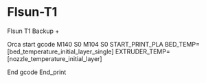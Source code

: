 # Flsun-T1
Flsun T1 Backup +


Orca start gcode
M140 S0
M104 S0
START_PRINT_PLA BED_TEMP=[bed_temperature_initial_layer_single] EXTRUDER_TEMP=[nozzle_temperature_initial_layer]

End gcode
End_print
